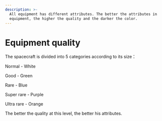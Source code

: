 ```yaml
---
description: >-
  All equipment has different attributes. The better the attributes in this
  equipment, the higher the quality and the darker the color.
---
```


# Equipment quality

The spacecraft is divided into 5 categories according to its size：

Normal - White

Good - Green

Rare - Blue

Super rare - Purple

UItra rare - Orange

The better the quality at this level, the better his attributes.
